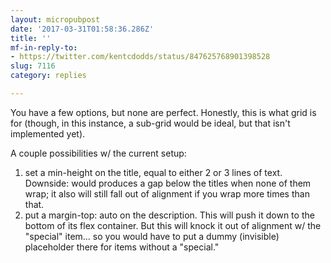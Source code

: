 ```yaml
---
layout: micropubpost
date: '2017-03-31T01:58:36.286Z'
title: ''
mf-in-reply-to:
- https://twitter.com/kentcdodds/status/847625768901398528
slug: 7116
category: replies

---
```

You have a few options, but none are perfect. Honestly, this is what grid is for (though, in this instance, a sub-grid would be ideal, but that isn&#39;t implemented yet).

A couple possibilities w/ the current setup:
1) set a min-height on the title, equal to either 2 or 3 lines of text. Downside: would produces a gap below the titles when none of them wrap; it also will still fall out of alignment if you wrap more times than that.
2) put a margin-top: auto on the description. This will push it down to the bottom of its flex container. But this will knock it out of alignment w/ the &quot;special&quot; item... so you would have to put a dummy (invisible) placeholder there for items without a &quot;special.&quot;
